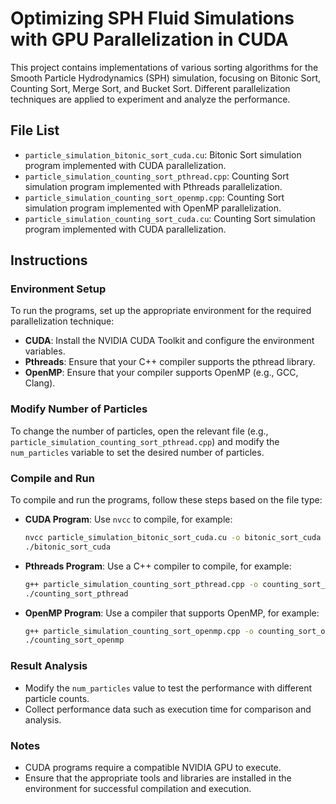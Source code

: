 # Optimizing SPH Fluid Simulations with GPU Parallelization in CUDA

This project contains implementations of various sorting algorithms for the Smooth Particle Hydrodynamics (SPH) simulation, focusing on Bitonic Sort, Counting Sort, Merge Sort, and Bucket Sort. Different parallelization techniques are applied to experiment and analyze the performance.

## File List

- `particle_simulation_bitonic_sort_cuda.cu`: Bitonic Sort simulation program implemented with CUDA parallelization.
- `particle_simulation_counting_sort_pthread.cpp`: Counting Sort simulation program implemented with Pthreads parallelization.
- `particle_simulation_counting_sort_openmp.cpp`: Counting Sort simulation program implemented with OpenMP parallelization.
- `particle_simulation_counting_sort_cuda.cu`: Counting Sort simulation program implemented with CUDA parallelization.

## Instructions

### Environment Setup

To run the programs, set up the appropriate environment for the required parallelization technique:

- **CUDA**: Install the NVIDIA CUDA Toolkit and configure the environment variables.
- **Pthreads**: Ensure that your C++ compiler supports the pthread library.
- **OpenMP**: Ensure that your compiler supports OpenMP (e.g., GCC, Clang).

### Modify Number of Particles

To change the number of particles, open the relevant file (e.g., `particle_simulation_counting_sort_pthread.cpp`) and modify the `num_particles` variable to set the desired number of particles.

### Compile and Run

To compile and run the programs, follow these steps based on the file type:

- **CUDA Program**: Use `nvcc` to compile, for example:
    ```bash
    nvcc particle_simulation_bitonic_sort_cuda.cu -o bitonic_sort_cuda
    ./bitonic_sort_cuda
    ```

- **Pthreads Program**: Use a C++ compiler to compile, for example:
    ```bash
    g++ particle_simulation_counting_sort_pthread.cpp -o counting_sort_pthread -lpthread
    ./counting_sort_pthread
    ```

- **OpenMP Program**: Use a compiler that supports OpenMP, for example:
    ```bash
    g++ particle_simulation_counting_sort_openmp.cpp -o counting_sort_openmp -fopenmp
    ./counting_sort_openmp
    ```

### Result Analysis

- Modify the `num_particles` value to test the performance with different particle counts.
- Collect performance data such as execution time for comparison and analysis.

### Notes

- CUDA programs require a compatible NVIDIA GPU to execute.
- Ensure that the appropriate tools and libraries are installed in the environment for successful compilation and execution.

